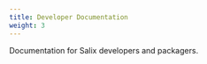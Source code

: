 ```yaml
---
title: Developer Documentation
weight: 3
---
```


Documentation for Salix developers and packagers.
